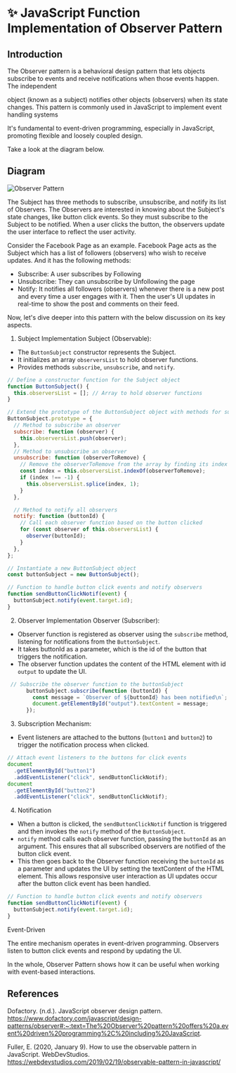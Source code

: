 # ✨ JavaScript Function Implementation of Observer Pattern

## Introduction

The Observer pattern is a behavioral design pattern that lets objects subscribe to events and receive notifications when those events happen. The independent 

object (known as a subject) notifies other objects (observers) when its state changes. This pattern is commonly used in JavaScript to implement event handling systems

It's fundamental to event-driven programming, especially in JavaScript, promoting flexible and loosely coupled design.

Take a look at the diagram below.

## Diagram

![Observer Pattern](/patterns/Behavioral/Observal/JavaScript/images/javascript-observer.jpg)

The Subject has three methods to subscribe, unsubscribe, and notify its list of Observers.
The Observers are interested in knowing about the Subject's state changes, like button click events. So they must subscribe to the Subject to be notified. When a user clicks the button, the observers update the user interface to reflect the user activity.

Consider the Facebook Page as an example. Facebook Page acts as the Subject which has a list of followers (observers) who wish to receive updates. And it has the following methods:
- Subscribe: A user subscribes by Following
- Unsubscribe: They can unsubscribe by Unfollowing the page
- Notify: It notifies all followers (observers) whenever there is a new post and every time a user engages with it. Then the user's UI updates in real-time to show the post and comments on their feed.

Now, let's dive deeper into this pattern with the below discussion on its key aspects.

1. Subject Implementation
Subject (Observable):
- The `ButtonSubject` constructor represents the Subject.
- It initializes an array `observersList` to hold observer functions.
- Provides methods `subscribe`, `unsubscribe`, and `notify`.

``` javascript
// Define a constructor function for the Subject object
function ButtonSubject() {
  this.observersList = []; // Array to hold observer functions
}

// Extend the prototype of the ButtonSubject object with methods for subscribing, unsubscribing, and notifing observers
ButtonSubject.prototype = {
  // Method to subscribe an observer
  subscribe: function (observer) {
    this.observersList.push(observer);
  },
  // Method to unsubscribe an observer
  unsubscribe: function (observerToRemove) {
    // Remove the observerToRemove from the array by finding its index
    const index = this.observersList.indexOf(observerToRemove);
    if (index !== -1) {
      this.observersList.splice(index, 1);
    }
  },

  // Method to notify all observers
  notify: function (buttonId) {
    // Call each observer function based on the button clicked
    for (const observer of this.observersList) {
      observer(buttonId);
    }
  },
};

// Instantiate a new ButtonSubject object
const buttonSubject = new ButtonSubject();

// Function to handle button click events and notify observers
function sendButtonClickNotif(event) {
  buttonSubject.notify(event.target.id);
}
```

2. Observer Implementation
Observer (Subscriber):
- Observer function is registered as observer using the `subscribe` method, listening for notifications from the `ButtonSubject`.
- It takes buttonId as a parameter, which is the id of the button that triggers the notification.
- The observer function updates the content of the HTML element with id `output` to update the UI.

``` javascript
 // Subscribe the observer function to the buttonSubject
      buttonSubject.subscribe(function (buttonId) {
        const message = `Observer of ${buttonId} has been notified\n`;
        document.getElementById("output").textContent = message;  
      });
```

3. Subscription Mechanism:
- Event listeners are attached to the buttons (`button1` and `button2`) to trigger the notification process when clicked.

``` javascript
// Attach event listeners to the buttons for click events
document
  .getElementById("button1")
  .addEventListener("click", sendButtonClickNotif);
document
  .getElementById("button2")
  .addEventListener("click", sendButtonClickNotif);
```

4. Notification
- When a button is clicked, the `sendButtonClickNotif` function is triggered and then invokes the `notify` method of the `ButtonSubject`.
- `notify` method calls each observer function, passing the `buttonId` as an argument. This ensures that all subscribed observers are notified of the button click event.
- This then goes back to the Observer function receiving the `buttonId` as a parameter and updates the UI by setting the textContent of the HTML element. This allows responsive user interaction as UI updates occur after the button click event has been handled.

``` javascript
// Function to handle button click events and notify observers
function sendButtonClickNotif(event) {
  buttonSubject.notify(event.target.id);
}
```

Event-Driven

The entire mechanism operates in event-driven programming. Observers listen to button click events and respond by updating the UI. 

In the whole, Observer Pattern shows how it can be useful when working with event-based interactions.

## References

Dofactory. (n.d.). JavaScript observer design pattern. https://www.dofactory.com/javascript/design-patterns/observer#:~:text=The%20Observer%20pattern%20offers%20a,event%20driven%20programming%2C%20including%20JavaScript. 

Fuller, E. (2020, January 9). How to use the observable pattern in JavaScript. WebDevStudios. https://webdevstudios.com/2019/02/19/observable-pattern-in-javascript/


